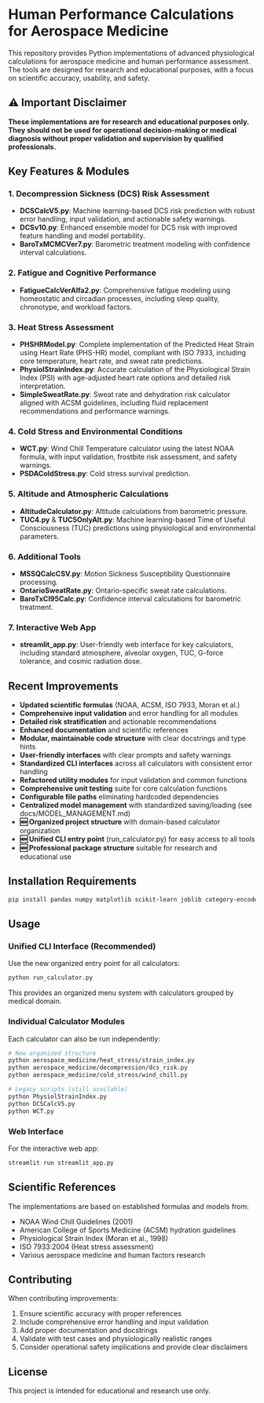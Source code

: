 # Human Performance Calculations for Aerospace Medicine

This repository provides Python implementations of advanced physiological calculations for aerospace medicine and human performance assessment. The tools are designed for research and educational purposes, with a focus on scientific accuracy, usability, and safety.

## ⚠️ Important Disclaimer

**These implementations are for research and educational purposes only. They should not be used for operational decision-making or medical diagnosis without proper validation and supervision by qualified professionals.**

## Key Features & Modules

### 1. Decompression Sickness (DCS) Risk Assessment
- **DCSCalcV5.py**: Machine learning-based DCS risk prediction with robust error handling, input validation, and actionable safety warnings.
- **DCSv10.py**: Enhanced ensemble model for DCS risk with improved feature handling and model portability.
- **BaroTxMCMCVer7.py**: Barometric treatment modeling with confidence interval calculations.

### 2. Fatigue and Cognitive Performance
- **FatigueCalcVerAlfa2.py**: Comprehensive fatigue modeling using homeostatic and circadian processes, including sleep quality, chronotype, and workload factors.

### 3. Heat Stress Assessment
- **PHSHRModel.py**: Complete implementation of the Predicted Heat Strain using Heart Rate (PHS-HR) model, compliant with ISO 7933, including core temperature, heart rate, and sweat rate predictions.
- **PhysiolStrainIndex.py**: Accurate calculation of the Physiological Strain Index (PSI) with age-adjusted heart rate options and detailed risk interpretation.
- **SimpleSweatRate.py**: Sweat rate and dehydration risk calculator aligned with ACSM guidelines, including fluid replacement recommendations and performance warnings.

### 4. Cold Stress and Environmental Conditions
- **WCT.py**: Wind Chill Temperature calculator using the latest NOAA formula, with input validation, frostbite risk assessment, and safety warnings.
- **PSDAColdStress.py**: Cold stress survival prediction.

### 5. Altitude and Atmospheric Calculations
- **AltitudeCalculator.py**: Altitude calculations from barometric pressure.
- **TUC4.py** & **TUC5OnlyAlt.py**: Machine learning-based Time of Useful Consciousness (TUC) predictions using physiological and environmental parameters.

### 6. Additional Tools
- **MSSQCalcCSV.py**: Motion Sickness Susceptibility Questionnaire processing.
- **OntarioSweatRate.py**: Ontario-specific sweat rate calculations.
- **BaroTxCI95Calc.py**: Confidence interval calculations for barometric treatment.

### 7. Interactive Web App
- **streamlit_app.py**: User-friendly web interface for key calculators, including standard atmosphere, alveolar oxygen, TUC, G-force tolerance, and cosmic radiation dose.

## Recent Improvements

- **Updated scientific formulas** (NOAA, ACSM, ISO 7933, Moran et al.)
- **Comprehensive input validation** and error handling for all modules
- **Detailed risk stratification** and actionable recommendations
- **Enhanced documentation** and scientific references
- **Modular, maintainable code structure** with clear docstrings and type hints
- **User-friendly interfaces** with clear prompts and safety warnings
- **Standardized CLI interfaces** across all calculators with consistent error handling
- **Refactored utility modules** for input validation and common functions
- **Comprehensive unit testing** suite for core calculation functions
- **Configurable file paths** eliminating hardcoded dependencies
- **Centralized model management** with standardized saving/loading (see docs/MODEL_MANAGEMENT.md)
- **🆕 Organized project structure** with domain-based calculator organization
- **🆕 Unified CLI entry point** (run_calculator.py) for easy access to all tools
- **🆕 Professional package structure** suitable for research and educational use

## Installation Requirements

```bash
pip install pandas numpy matplotlib scikit-learn joblib category-encoders
```

## Usage

### Unified CLI Interface (Recommended)
Use the new organized entry point for all calculators:

```bash
python run_calculator.py
```

This provides an organized menu system with calculators grouped by medical domain.

### Individual Calculator Modules
Each calculator can also be run independently:

```bash
# New organized structure
python aerospace_medicine/heat_stress/strain_index.py
python aerospace_medicine/decompression/dcs_risk.py
python aerospace_medicine/cold_stress/wind_chill.py

# Legacy scripts (still available)
python PhysiolStrainIndex.py
python DCSCalcV5.py
python WCT.py
```

### Web Interface
For the interactive web app:

```bash
streamlit run streamlit_app.py
```

## Scientific References

The implementations are based on established formulas and models from:
- NOAA Wind Chill Guidelines (2001)
- American College of Sports Medicine (ACSM) hydration guidelines
- Physiological Strain Index (Moran et al., 1998)
- ISO 7933:2004 (Heat stress assessment)
- Various aerospace medicine and human factors research

## Contributing

When contributing improvements:
1. Ensure scientific accuracy with proper references
2. Include comprehensive error handling and input validation
3. Add proper documentation and docstrings
4. Validate with test cases and physiologically realistic ranges
5. Consider operational safety implications and provide clear disclaimers

## License

This project is intended for educational and research use only.
